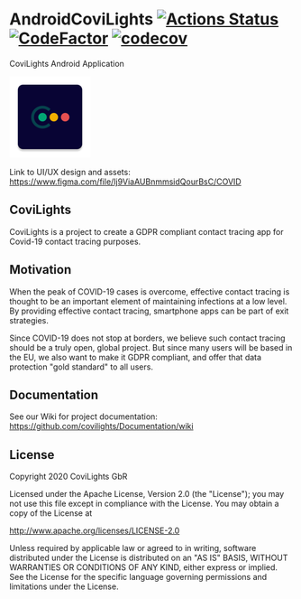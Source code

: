 # AndroidCoviLights [![Actions Status](https://github.com/covilights/AndroidCoviLights/workflows/Android%20CI/badge.svg)](https://github.com/covilights/AndroidCoviLights/actions) [![CodeFactor](https://www.codefactor.io/repository/github/covilights/androidcovilights/badge)](https://www.codefactor.io/repository/github/covilights/androidcovilights)  [![codecov](https://codecov.io/gh/covilights/androidcovilights/branch/develop/graph/badge.svg)](https://codecov.io/gh/covilights/androidcovilights)
CoviLights Android Application

![logo](logo.png)

Link to UI/UX design and assets:
https://www.figma.com/file/Ij9ViaAUBnmmsidQourBsC/COVID


## CoviLights
CoviLights is a project to create a GDPR compliant contact tracing app for Covid-19 contact tracing purposes. 

## Motivation
When the peak of COVID-19 cases is overcome, effective contact tracing is thought to be an important element of maintaining infections at a low level. By providing effective contact tracing, smartphone apps can be part of exit strategies.

Since COVID-19 does not stop at borders, we believe such contact tracing should be a truly open, global project. But since many users will be based in the EU, we also want to make it GDPR compliant, and offer that data protection "gold standard" to all users. 

## Documentation
See our Wiki for project documentation:
https://github.com/covilights/Documentation/wiki

## License 

Copyright 2020 CoviLights GbR

Licensed under the Apache License, Version 2.0 (the "License");
you may not use this file except in compliance with the License.
You may obtain a copy of the License at

   http://www.apache.org/licenses/LICENSE-2.0

Unless required by applicable law or agreed to in writing, software
distributed under the License is distributed on an "AS IS" BASIS,
WITHOUT WARRANTIES OR CONDITIONS OF ANY KIND, either express or implied.
See the License for the specific language governing permissions and
limitations under the License.
